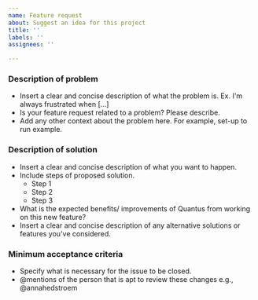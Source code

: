 ```yaml
---
name: Feature request
about: Suggest an idea for this project
title: ''
labels: ''
assignees: ''

---
```



### Description of problem
- Insert a clear and concise description of what the problem is. Ex. I'm always frustrated when [...]
- Is your feature request related to a problem? Please describe.
- Add any other context about the problem here. For example, set-up to run example.

### Description of solution
- Insert a clear and concise description of what you want to happen.
- Include steps of proposed solution.
  - Step 1
  - Step 2
  - Step 3
- What is the expected benefits/ improvements of Quantus from working on this new feature?
- Insert a clear and concise description of any alternative solutions or features you've considered.

### Minimum acceptance criteria
- Specify what is necessary for the issue to be closed.
- @mentions of the person that is apt to review these changes e.g., @annahedstroem
